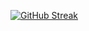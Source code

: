 [![GitHub Streak](https://github-readme-streak-stats.herokuapp.com/?user=MightyAd3k)](https://git.io/streak-stats)
